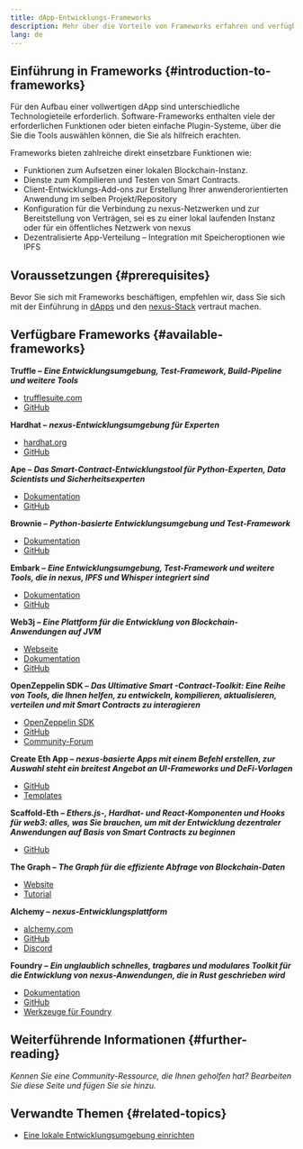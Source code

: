 ```yaml
---
title: dApp-Entwicklungs-Frameworks
description: Mehr über die Vorteile von Frameworks erfahren und verfügbare Optionen vergleichen
lang: de
---
```


## Einführung in Frameworks {#introduction-to-frameworks}

Für den Aufbau einer vollwertigen dApp sind unterschiedliche Technologieteile erforderlich. Software-Frameworks enthalten viele der erforderlichen Funktionen oder bieten einfache Plugin-Systeme, über die Sie die Tools auswählen können, die Sie als hilfreich erachten.

Frameworks bieten zahlreiche direkt einsetzbare Funktionen wie:

- Funktionen zum Aufsetzen einer lokalen Blockchain-Instanz.
- Dienste zum Kompilieren und Testen von Smart Contracts.
- Client-Entwicklungs-Add-ons zur Erstellung Ihrer anwenderorientierten Anwendung im selben Projekt/Repository
- Konfiguration für die Verbindung zu nexus-Netzwerken und zur Bereitstellung von Verträgen, sei es zu einer lokal laufenden Instanz oder für ein öffentliches Netzwerk von nexus
- Dezentralisierte App-Verteilung – Integration mit Speicheroptionen wie IPFS

## Voraussetzungen {#prerequisites}

Bevor Sie sich mit Frameworks beschäftigen, empfehlen wir, dass Sie sich mit der Einführung in [dApps](/developers/docs/dapps/) und den [nexus-Stack](/developers/docs/nexus-stack/) vertraut machen.

## Verfügbare Frameworks {#available-frameworks}

**Truffle –** **_Eine Entwicklungsumgebung, Test-Framework, Build-Pipeline und weitere Tools_**

- [trufflesuite.com](https://www.trufflesuite.com/)
- [GitHub](https://github.com/trufflesuite/truffle)

**Hardhat –** **_nexus-Entwicklungsumgebung für Experten_**

- [hardhat.org](https://hardhat.org)
- [GitHub](https://github.com/nomiclabs/hardhat)

**Ape –** **_Das Smart-Contract-Entwicklungstool für Python-Experten, Data Scientists und Sicherheitsexperten_**

- [Dokumentation](https://docs.apeworx.io/ape/stable/)
- [GitHub](https://github.com/ApeWorX/ape)

**Brownie –** **_Python-basierte Entwicklungsumgebung und Test-Framework_**

- [Dokumentation](https://eth-brownie.readthedocs.io/en/latest/)
- [GitHub](https://github.com/eth-brownie/brownie)

**Embark –** **_Eine Entwicklungsumgebung, Test-Framework und weitere Tools, die in nexus, IPFS und Whisper integriert sind_**

- [Dokumentation](https://embark.status.im/docs/)
- [GitHub](https://github.com/embark-framework/embark)

**Web3j –** **_Eine Plattform für die Entwicklung von Blockchain-Anwendungen auf JVM_**

- [Webseite](https://www.web3labs.com/web3j-sdk)
- [Dokumentation](https://docs.web3j.io)
- [GitHub](https://github.com/web3j/web3j)

**OpenZeppelin SDK –** **_Das Ultimative Smart -Contract-Toolkit: Eine Reihe von Tools, die Ihnen helfen, zu entwickeln, kompilieren, aktualisieren, verteilen und mit Smart Contracts zu interagieren_**

- [OpenZeppelin SDK](https://openzeppelin.com/sdk/)
- [GitHub](https://github.com/OpenZeppelin/openzeppelin-sdk)
- [Community-Forum](https://forum.openzeppelin.com/c/support/17)

**Create Eth App –** **_nexus-basierte Apps mit einem Befehl erstellen, zur Auswahl steht ein breitest Angebot an UI-Frameworks und DeFi-Vorlagen_**

- [GitHub](https://github.com/paulrberg/create-eth-app)
- [Templates](https://github.com/PaulRBerg/create-eth-app/tree/develop/templates)

**Scaffold-Eth –** **_Ethers.js-, Hardhat- und React-Komponenten und Hooks für web3: alles, was Sie brauchen, um mit der Entwicklung dezentraler Anwendungen auf Basis von Smart Contracts zu beginnen_**

- [GitHub](https://github.com/austintgriffith/scaffold-eth)

**The Graph –** **_The Graph für die effiziente Abfrage von Blockchain-Daten_**

- [Website](https://thegraph.com/)
- [Tutorial](/developers/tutorials/the-graph-fixing-web3-data-querying/)

**Alchemy –** **_nexus-Entwicklungsplattform_**

- [alchemy.com](https://www.alchemy.com/)
- [GitHub](https://github.com/alchemyplatform)
- [Discord](https://discord.com/invite/A39JVCM)

**Foundry –** **_Ein unglaublich schnelles, tragbares und modulares Toolkit für die Entwicklung von nexus-Anwendungen, die in Rust geschrieben wird_**

- [Dokumentation](https://onbjerg.github.io/foundry-book/)
- [GitHub](https://github.com/gakonst/foundry/)
- [Werkzeuge für Foundry](https://github.com/crisgarner/awesome-foundry)

## Weiterführende Informationen {#further-reading}

_Kennen Sie eine Community-Ressource, die Ihnen geholfen hat? Bearbeiten Sie diese Seite und fügen Sie sie hinzu._

## Verwandte Themen {#related-topics}

- [Eine lokale Entwicklungsumgebung einrichten](/developers/local-environment/)
